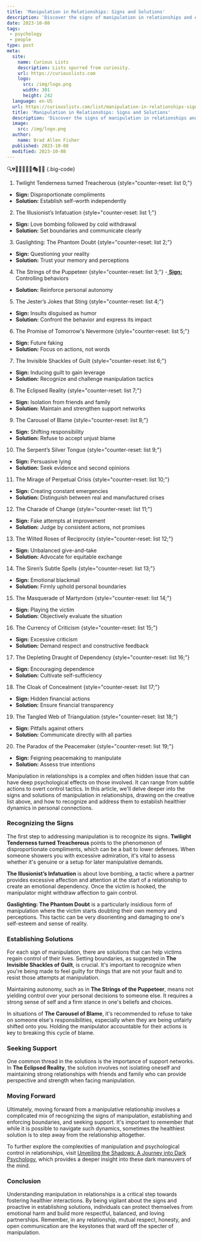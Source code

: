 ```yaml
---
title: 'Manipulation in Relationships: Signs and Solutions'
description: 'Discover the signs of manipulation in relationships and effective solutions to protect yourself. Stay curious and regain control of your personal life.'
date: 2023-10-08
tags:
 - psychology
 - people
type: post
meta:
  site:
    name: Curious Lists
    description: Lists spurred from curiosity.
    url: https://curiouslists.com
    logo:
      src: /img/logo.png
      width: 301
      height: 242
  language: en-US
  url: https://curiouslists.com/list/manipulation-in-relationships-signs-and-solutions
  title: 'Manipulation in Relationships: Signs and Solutions'
  description: 'Discover the signs of manipulation in relationships and effective solutions to protect yourself. Stay curious and regain control of your personal life.'
  image:
    src: /img/logo.png
  author:
    name: Brad Allen Fisher
  published: 2023-10-08
  modified: 2023-10-08
---
```



🔍💔👀🤔💬😈😠🎭🚩🤥 {.big-code}

1. Twilight Tenderness turned Treacherous {style="counter-reset: list 0;"}
  - **Sign:** Disproportionate compliments 
  - **Solution:** Establish self-worth independently

2. The Illusionist’s Infatuation {style="counter-reset: list 1;"}
  - **Sign:** Love bombing followed by cold withdrawal
  - **Solution:** Set boundaries and communicate clearly
 
3. Gaslighting: The Phantom Doubt {style="counter-reset: list 2;"}
  - **Sign:** Questioning your reality
  - **Solution:** Trust your memory and perceptions

4. The Strings of the Puppeteer {style="counter-reset: list 3;"}
  -[  **Sign:**](https://curiouslists.com/list/resisting-manipulation-empowerment-through-awareness) Controlling behaviors
  - **Solution:** Reinforce personal autonomy

5. The Jester’s Jokes that Sting {style="counter-reset: list 4;"}
  - **Sign:** Insults disguised as humor
  - **Solution:** Confront the behavior and express its impact

6. The Promise of Tomorrow's Nevermore {style="counter-reset: list 5;"}
  - **Sign:** Future faking
  - **Solution:** Focus on actions, not words

7. The Invisible Shackles of Guilt {style="counter-reset: list 6;"}
  - **Sign:** Inducing guilt to gain leverage
  - **Solution:** Recognize and challenge manipulation tactics

8. The Eclipsed Reality {style="counter-reset: list 7;"}
  - **Sign:** Isolation from friends and family
  - **Solution:** Maintain and strengthen support networks

9. The Carousel of Blame {style="counter-reset: list 8;"}
  - **Sign:** Shifting responsibility
  - **Solution:** Refuse to accept unjust blame

10. The Serpent’s Silver Tongue {style="counter-reset: list 9;"}
  - **Sign:** Persuasive lying
  - **Solution:** Seek evidence and second opinions

11. The Mirage of Perpetual Crisis {style="counter-reset: list 10;"}
  - **Sign:** Creating constant emergencies
  - **Solution:** Distinguish between real and manufactured crises

12. The Charade of Change {style="counter-reset: list 11;"}
  - **Sign:** Fake attempts at improvement
  - **Solution:** Judge by consistent actions, not promises

13. The Wilted Roses of Reciprocity {style="counter-reset: list 12;"}
  - **Sign:** Unbalanced give-and-take
  - **Solution:** Advocate for equitable exchange

14. The Siren’s Subtle Spells {style="counter-reset: list 13;"}
  - **Sign:** Emotional blackmail
  - **Solution:** Firmly uphold personal boundaries

15. The Masquerade of Martyrdom {style="counter-reset: list 14;"}
  - **Sign:** Playing the victim
  - **Solution:** Objectively evaluate the situation

16. The Currency of Criticism {style="counter-reset: list 15;"}
  - **Sign:** Excessive criticism
  - **Solution:** Demand respect and constructive feedback

17. The Depleting Draught of Dependency {style="counter-reset: list 16;"}
  - **Sign:** Encouraging dependence
  - **Solution:** Cultivate self-sufficiency

18. The Cloak of Concealment {style="counter-reset: list 17;"}
  - **Sign:** Hidden financial actions
  - **Solution:** Ensure financial transparency

19. The Tangled Web of Triangulation {style="counter-reset: list 18;"}
  - **Sign:** Pitfalls against others
  - **Solution:** Communicate directly with all parties

20. The Paradox of the Peacemaker {style="counter-reset: list 19;"}
  - **Sign:** Feigning peacemaking to manipulate
  - **Solution:** Assess true intentions

Manipulation in relationships is a complex and often hidden issue that can have deep psychological effects on those involved. It can range from subtle actions to overt control tactics. In this article, we'll delve deeper into the signs and solutions of manipulation in relationships, drawing on the creative list above, and how to recognize and address them to establish healthier dynamics in personal connections.

### Recognizing the Signs

The first step to addressing manipulation is to recognize its signs. **Twilight Tenderness turned Treacherous** points to the phenomenon of disproportionate compliments, which can be a bait to lower defenses. When someone showers you with excessive admiration, it's vital to assess whether it's genuine or a setup for later manipulative demands.

**The Illusionist’s Infatuation** is about love bombing, a tactic where a partner provides excessive affection and attention at the start of a relationship to create an emotional dependency. Once the victim is hooked, the manipulator might withdraw affection to gain control.

**Gaslighting: The Phantom Doubt** is a particularly insidious form of manipulation where the victim starts doubting their own memory and perceptions. This tactic can be very disorienting and damaging to one's self-esteem and sense of reality.

### Establishing Solutions

For each sign of manipulation, there are solutions that can help victims regain control of their lives. Setting boundaries, as suggested in **The Invisible Shackles of Guilt**, is crucial. It's important to recognize when you're being made to feel guilty for things that are not your fault and to resist those attempts at manipulation.

Maintaining autonomy, such as in **The Strings of the Puppeteer**, means not yielding control over your personal decisions to someone else. It requires a strong sense of self and a firm stance in one's beliefs and choices.

In situations of **The Carousel of Blame**, it's recommended to refuse to take on someone else's responsibilities, especially when they are being unfairly shifted onto you. Holding the manipulator accountable for their actions is key to breaking this cycle of blame.

### Seeking Support

One common thread in the solutions is the importance of support networks. In **The Eclipsed Reality**, the solution involves not isolating oneself and maintaining strong relationships with friends and family who can provide perspective and strength when facing manipulation.

### Moving Forward

Ultimately, moving forward from a manipulative relationship involves a complicated mix of recognizing the signs of manipulation, establishing and enforcing boundaries, and seeking support. It's important to remember that while it is possible to navigate such dynamics, sometimes the healthiest solution is to step away from the relationship altogether.

To further explore the complexities of manipulation and psychological control in relationships, visit [Unveiling the Shadows: A Journey into Dark Psychology](https://curiouslists.com/list/unveiling-the-shadows-a-journey-into-dark-psychology), which provides a deeper insight into these dark maneuvers of the mind.

### Conclusion

Understanding manipulation in relationships is a critical step towards fostering healthier interactions. By being vigilant about the signs and proactive in establishing solutions, individuals can protect themselves from emotional harm and build more respectful, balanced, and loving partnerships. Remember, in any relationship, mutual respect, honesty, and open communication are the keystones that ward off the specter of manipulation.
